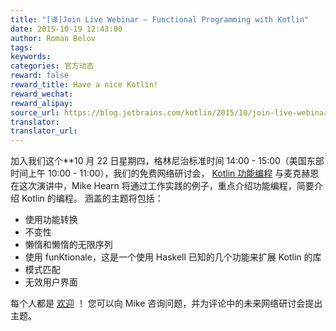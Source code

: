 ```yaml
---
title: "[译]Join Live Webinar — Functional Programming with Kotlin"
date: 2015-10-19 12:43:00
author: Roman Belov
tags:
keywords:
categories: 官方动态
reward: false
reward_title: Have a nice Kotlin!
reward_wechat:
reward_alipay:
source_url: https://blog.jetbrains.com/kotlin/2015/10/join-live-webinar-functional-programming-with-kotlin/
translator:
translator_url:
---
```


加入我们这个**10 月 22 日星期四，格林尼治标准时间 14:00  -  15:00（美国东部时间上午 10:00  -  11:00），我们的免费网络研讨会， [Kotlin 功能编程](http://info.jetbrains.com/Kotlin-Webinar-October2015-registration.html) 与麦克赫恩
在这次演讲中，Mike Hearn 将通过工作实践的例子，重点介绍功能编程，简要介绍 Kotlin 的编程。
涵盖的主题将包括：

* 使用功能转换
* 不变性
* 懒惰和懒惰的无限序列
* 使用 funKtionale，这是一个使用 Haskell 已知的几个功能来扩展 Kotlin 的库
* 模式匹配
* 无效用户界面

每个人都是 [欢迎](http://info.jetbrains.com/Kotlin-Webinar-October2015-registration.html) ！
您可以向 Mike 咨询问题，并为评论中的未来网络研讨会提出主题。
